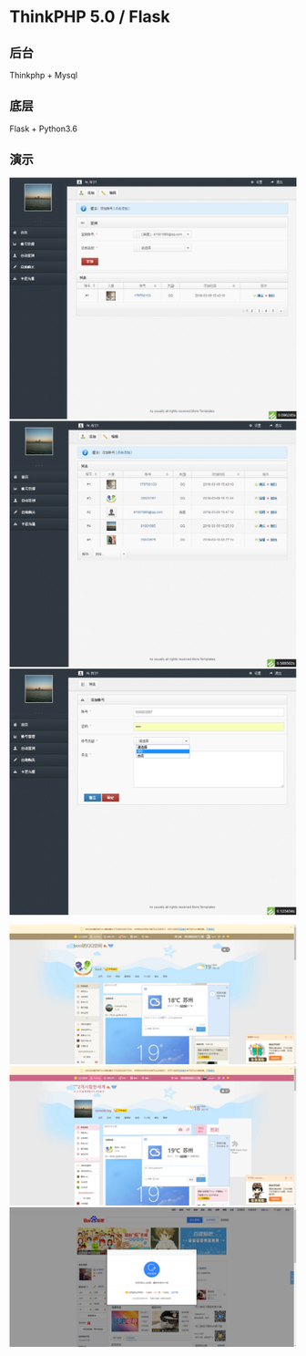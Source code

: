 ThinkPHP 5.0 / Flask
===============

## 后台
Thinkphp + Mysql


## 底层
Flask + Python3.6


## 演示

![1](./demo/20180311171358.png)
![1](./demo/20180311171411.png)
![1](./demo/20180311171444.png)



![1](./flask/screenshot/30024167.png)
![1](./flask/screenshot/81001985.png)
![1](./flask/screenshot/81001985@qq.com.png)

